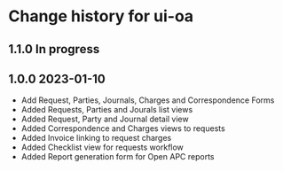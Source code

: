 # Change history for ui-oa

## 1.1.0 In progress

## 1.0.0 2023-01-10

* Add Request, Parties, Journals, Charges and Correspondence Forms
* Added Requests, Parties and Jourals list views
* Added Request, Party and Journal detail view
* Added Correspondence and Charges views to requests
* Added Invoice linking to request charges
* Added Checklist view for requests workflow
* Added Report generation form for Open APC reports